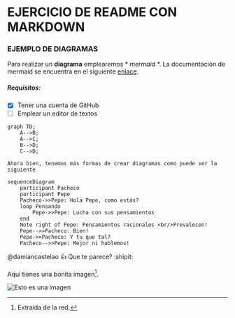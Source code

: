 # EJERCICIO DE README CON MARKDOWN

### EJEMPLO DE DIAGRAMAS

Para realizar un **diagrama** emplearemos * *mermaid* *.
La documentación de mermaid se encuentra en el siguiente [enlace](https://mermaid-js.github.io/mermaid/#/).

##### Requisitos:

- [X] Tener una cuenta de GitHub
- [ ] Emplear un editor de textos

```mermaid
graph TD;
    A-->B;
    A-->C;
    B-->D;
    C-->D;
```
```
Ahora bien, tenemos más formas de crear diagramas como puede ser la siguiente
```

```mermaid
sequenceDiagram
    participant Pacheco
    participant Pepe
    Pacheco->>Pepe: Hola Pepe, como estás?
    loop Pensando
        Pepe->>Pepe: Lucha con sus pensamientos
    end
    Note right of Pepe: Pensamientos racionales <br/>Prevalecen!
    Pepe-->>Pacheco: Bien!
    Pepe->>Pacheco: Y tu que tal?
    Pacheco-->>Pepe: Mejor ni hablemos!
```
@damiancastelao :+1: Que te parece? :shipit:

Aquí tienes una bonita imagen[^1].

![Esto es una imagen](https://images.vexels.com/media/users/3/204679/isolated/lists/abc9403594fe735e6139fe3f131b0f05-gato-mirando-hacia-arriba-silueta-gato.png)

[^1]: Extraída de la red.
